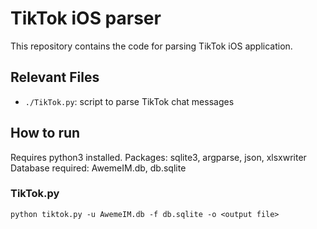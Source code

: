 # TikTok iOS parser

This repository contains the code for parsing TikTok iOS application.

## Relevant Files
- `./TikTok.py`: script to parse TikTok chat messages

## How to run

Requires python3 installed.
Packages: sqlite3, argparse, json, xlsxwriter
Database required: AwemeIM.db, db.sqlite

### TikTok.py
`python tiktok.py -u AwemeIM.db -f db.sqlite -o <output file>`
